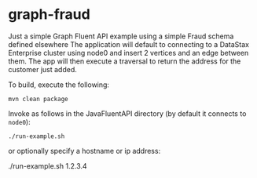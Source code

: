 # graph-fraud
Just a simple Graph Fluent API example using a simple Fraud schema defined elsewhere
The application will default to connecting to a DataStax Enterprise cluster using node0 and
insert 2 vertices and an edge between them.  The app will then execute a traversal to return the
address for the customer just added.

To build, execute the following:

```
mvn clean package
```

Invoke as follows in the JavaFluentAPI directory (by default it connects to `node0`):

```
./run-example.sh
```

or optionally specify a hostname or ip address:

./run-example.sh 1.2.3.4
